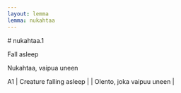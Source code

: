 ```yaml
---
layout: lemma
lemma: nukahtaa
---
```


<div class="sense">
# <span class="sensename">nukahtaa.1</span>

<span class="description">Fall asleep</span>

<span class="description">Nukahtaa, vaipua uneen</span>

A1 | Creature falling asleep |   | Olento, joka vaipuu uneen |  

</div>

